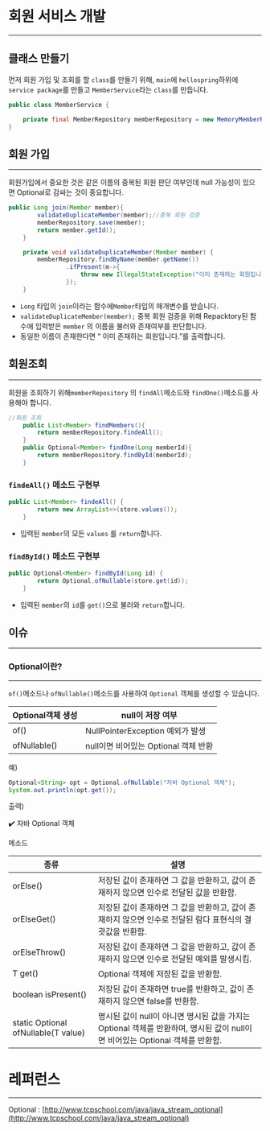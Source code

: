# 회원 서비스 개발

---

## 클래스 만들기

먼저 회원 가입 및 조회를 할 `class`를 만들기 위해, `main`에 `hellospring`하위에 `service package`를 만들고 `MemberService`라는 `class`를 만듭니다.

```java
public class MemberService {

    private final MemberRepository memberRepository = new MemoryMemberRepository();
}
```

## 회원 가입

---

회원가입에서 중요한 것은 같은 이름의 중복된 회원 판단 여부인데 null 가능성이 있으면 Optional로 감싸는 것이 중요합니다.

```java
public Long join(Member member){
        validateDuplicateMember(member);//중복 회원 검증
        memberRepository.save(member);
        return member.getId();
    }

    private void validateDuplicateMember(Member member) {
        memberRepository.findByName(member.getName())
                .ifPresent(m->{
                    throw new IllegalStateException("이미 존재하는 회원입니다.");
                });
    }
```

- `Long` 타입의 `join`이라는 함수에`Member`타입의 매개변수를 받습니다.
- `validateDuplicateMember(member);` 중복 회원 검증을 위해 Repacktory된 함수에 입력받은 `member` 의 이름을 불러와 존재여부를 판단합니다.
- 동일한 이름이 존재한다면 “ 이미 존재하는 회원입니다.”를 출력합니다.

## 회원조회

---

회원을 조회하기 위해`memberRepository` 의 `findAll`메소드와 `findOne()`메소드를 사용해야 합니다.

```java
//회원 조회
    public List<Member> findMembers(){
        return memberRepository.findeAll();
    }
    public Optional<Member> findOne(Long memberId){
        return memberRepository.findById(memberId);
    }
```

### `findeAll()` 메소드 구현부

```java
public List<Member> findeAll() {
        return new ArrayList<>(store.values());
    }
```

- 입력된 `member`의 모든 `values` 를 `return`합니다.

### `findById()` 메소드 구현부

```java
public Optional<Member> findById(Long id) {
        return Optional.ofNullable(store.get(id));
    }
```

- 입력된 `member`의 `id`를 `get()`으로 불러와 `return`합니다.

## 이슈

---

### Optional이란?

---

`of()`메소드나 `ofNullable()`메소드를 사용하여 `Optional` 객체를 생성할 수 있습니다.

| Optional객체 생성 | null이 저장 여부 |
| --- | --- |
| of() | NullPointerException 예외가 발생 |
| ofNullable() | null이면 비어있는 Optional 객체 반환 |

예)

```java
Optional<String> opt = Optional.ofNullable("자바 Optional 객체");
System.out.println(opt.get());
```

출력)

<aside>
✔️ 자바 Optional 객체

</aside>

메소드

| 종류 | 설명 |
| --- | --- |
| orElse() | 저장된 값이 존재하면 그 값을 반환하고, 값이 존재하지 않으면 인수로 전달된 값을 반환함. |
| orElseGet() | 저장된 값이 존재하면 그 값을 반환하고, 값이 존재하지 않으면 인수로 전달된 람다 표현식의 결괏값을 반환함. |
| orElseThrow() | 저장된 값이 존재하면 그 값을 반환하고, 값이 존재하지 않으면 인수로 전달된 예외를 발생시킴. |
| T get() | Optional 객체에 저장된 값을 반환함. |
| boolean isPresent() | 저장된 값이 존재하면 true를 반환하고, 값이 존재하지 않으면 false를 반환함. |
| static <T> Optional<T> ofNullable(T value) | 명시된 값이 null이 아니면 명시된 값을 가지는 Optional 객체를 반환하며, 명시된 값이 null이면 비어있는 Optional 객체를 반환함. |

# 레퍼런스

---

Optional : [http://www.tcpschool.com/java/java_stream_optional](http://www.tcpschool.com/java/java_stream_optional)